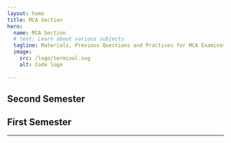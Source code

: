 ```yaml
---
layout: home
title: MCA Section
hero:
  name: MCA Section
  # text: Learn about various subjects
  tagline: Materials, Previous Questions and Practices for MCA Examination
  image:
    src: /logo/terminal.svg
    alt: Code logo
    
---
```


<script setup>
import CollapsibleList from '@theme/components/CollapsibleList.vue'
import ResourceCard from '@theme/components/ResourceCard.vue'
import BookCard from '@theme/components/BookCard.vue'

import { 
  booksUsed, 
  booksPending,
  resourcesUsed,
  resourcesPending } from '@theme/data/resources/mcaResources.ts'

import { mca1Section, mca2Section } from '@theme/data/fileStructures/mcaSections.ts'

</script>

## Second Semester
 
<CollapsibleList :sections="mca2Section" />


<!-- <h3>Text Books Recommended</h3> -->

<!-- <div class="book-container">

  <template v-for="(book, index) in booksUsed" :key="index">
    <BookCard v-bind="book" />
  </template>

</div> -->


## First Semester
 
<CollapsibleList :sections="mca1Section" />

___

<!-- <h3>Text Books Recommended</h3> -->

<!-- <div class="book-container">

  <template v-for="(book, index) in booksPending" :key="index">
    <BookCard v-bind="book" />
  </template>

</div> -->
